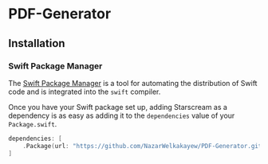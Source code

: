 # PDF-Generator

## Installation
### Swift Package Manager

The [Swift Package Manager](https://swift.org/package-manager/) is a tool for automating the distribution of Swift code and is integrated into the `swift` compiler.

Once you have your Swift package set up, adding Starscream as a dependency is as easy as adding it to the `dependencies` value of your `Package.swift`.

```swift
dependencies: [
    .Package(url: "https://github.com/NazarWelkakayew/PDF-Generator.git")
]
```
